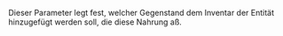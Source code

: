 Dieser Parameter legt fest, welcher Gegenstand dem Inventar der Entität hinzugefügt werden soll, die diese Nahrung aß.